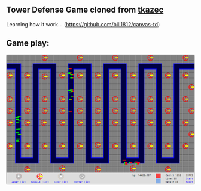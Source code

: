 ## Tower Defense Game cloned from [tkazec](https://github.com/tkazec/canvas-td)

Learning how it work... (https://github.com/bill1812/canvas-td)


## Game play:

![Game Play Screenshot](/SingleGamePlay.png)
